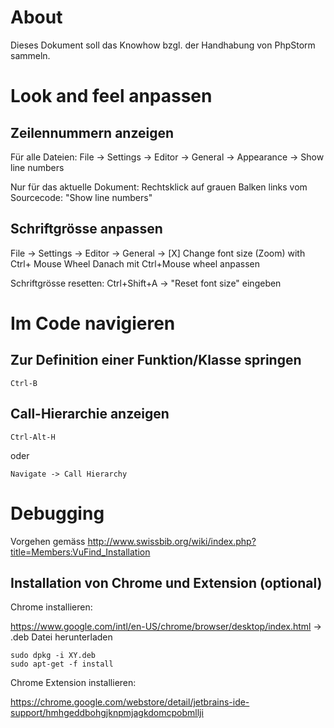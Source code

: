 # About

Dieses Dokument soll das Knowhow bzgl. der Handhabung von PhpStorm sammeln.

# Look and feel anpassen

## Zeilennummern anzeigen

Für alle Dateien:
File -> Settings -> Editor -> General -> Appearance -> Show line numbers

Nur für das aktuelle Dokument:
Rechtsklick auf grauen Balken links vom Sourcecode: "Show line numbers"

## Schriftgrösse anpassen
File -> Settings -> Editor -> General -> [X] Change font size (Zoom) with Ctrl+ Mouse Wheel
Danach mit Ctrl+Mouse wheel anpassen

Schriftgrösse resetten: Ctrl+Shift+A -> "Reset font size" eingeben

# Im Code navigieren

## Zur Definition einer Funktion/Klasse springen

    Ctrl-B

## Call-Hierarchie anzeigen 

    Ctrl-Alt-H

oder 
    
    Navigate -> Call Hierarchy

# Debugging

Vorgehen gemäss http://www.swissbib.org/wiki/index.php?title=Members:VuFind_Installation

## Installation von Chrome und Extension (optional)

Chrome installieren:

https://www.google.com/intl/en-US/chrome/browser/desktop/index.html -> .deb Datei herunterladen

    sudo dpkg -i XY.deb
    sudo apt-get -f install

Chrome Extension installieren:

https://chrome.google.com/webstore/detail/jetbrains-ide-support/hmhgeddbohgjknpmjagkdomcpobmllji
